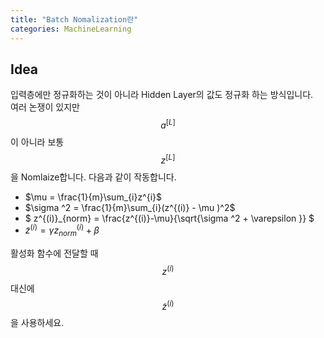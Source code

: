 ```yaml
---
title: "Batch Nomalization란"
categories: MachineLearning
---
```


## Idea
입력층에만 정규화하는 것이 아니라 Hidden Layer의 값도 정규화 하는 방식입니다.<br>
여러 논쟁이 있지만 $$a^{[L]}$$이 아니라 보통 $$z^{[L]}$$을 Nomlaize합니다. 다음과 같이 작동합니다.

- $\mu = \frac{1}{m}\sum_{i}z^{i}$
- $\sigma ^2 = \frac{1}{m}\sum_{i}(z^{(i)} - \mu )^2$
- $ z^{(i)}_{norm} = \frac{z^{(i)}-\mu}{\sqrt{\sigma ^2 + \varepsilon }} $
- $\tilde{z}^{(i)} = \gamma z^{(i)}_{norm} + \beta$ 

활성화 함수에 전달할 때 $$ z^{(i)} $$ 대신에 $$ \tilde{z}^{(i)} $$을 사용하세요.

